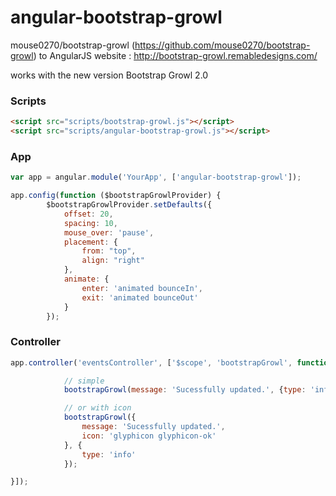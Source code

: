 angular-bootstrap-growl
=======================


mouse0270/bootstrap-growl (https://github.com/mouse0270/bootstrap-growl) to AngularJS
website : http://bootstrap-growl.remabledesigns.com/

works with the new version Bootstrap Growl 2.0

### Scripts

```html
<script src="scripts/bootstrap-growl.js"></script>
<script src="scripts/angular-bootstrap-growl.js"></script>
```

### App

```js
var app = angular.module('YourApp', ['angular-bootstrap-growl']);
```

```js
app.config(function ($bootstrapGrowlProvider) {
        $bootstrapGrowlProvider.setDefaults({
            offset: 20,
            spacing: 10,
            mouse_over: 'pause',
            placement: {
                from: "top",
                align: "right"
            },
            animate: {
                enter: 'animated bounceIn',
                exit: 'animated bounceOut'
            }
        });
```

### Controller

```js
app.controller('eventsController', ['$scope', 'bootstrapGrowl', function ($scope, bootstrapGrowl) {

			// simple
            bootstrapGrowl(message: 'Sucessfully updated.', {type: 'info'});

           	// or with icon
            bootstrapGrowl({
                message: 'Sucessfully updated.',
                icon: 'glyphicon glyphicon-ok'
            }, {
                type: 'info'
            });

}]);
```
